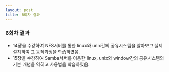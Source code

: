 ```yaml
---
layout: post
title: 6회차 결과
---
```


### 6회차 결과

* 14장을 수강하여 NFS서버를 통한 linux와 unix간의 공유시스템을 알아보고 실제 설치하여 그 동작과정을 학습하였음.
* 15장을 수강하여 Samba서버를 이용한 linux, unix와 window간의 공유시스템의 기본 개념을 익히고 사용법을 학습하였음.
